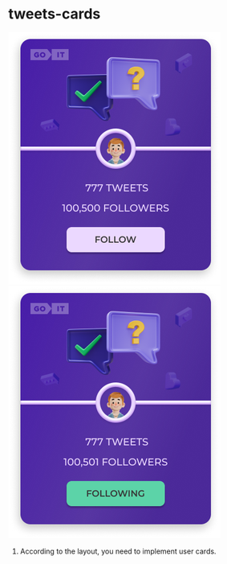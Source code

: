 # tweets-cards

![Follow](./assets/follow.png) ![Following](./assets/following.png)

1. According to the layout, you need to implement user cards.
